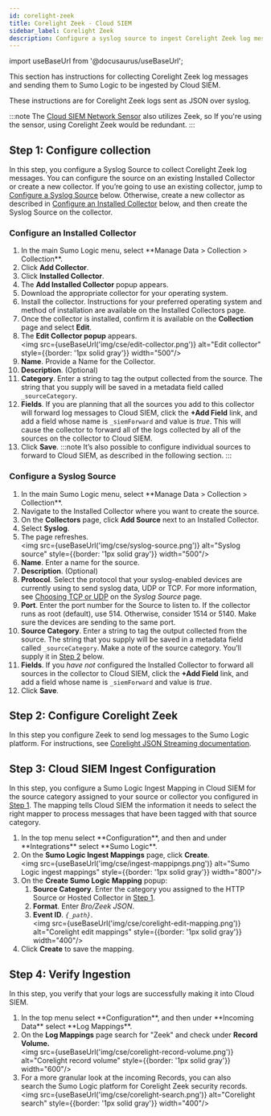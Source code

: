 ```yaml
---
id: corelight-zeek
title: Corelight Zeek - Cloud SIEM
sidebar_label: Corelight Zeek
description: Configure a syslog source to ingest Corelight Zeek log messages and send them to the Cloud SIEM Corelight log mapper.
---
```


import useBaseUrl from '@docusaurus/useBaseUrl';

This section has instructions for collecting Corelight Zeek log messages and sending them to Sumo Logic to be ingested by Cloud SIEM.

These instructions are for Corelight Zeek logs sent as JSON over syslog.

:::note
The [Cloud SIEM Network Sensor](/docs/cse/sensors/network-sensor-deployment-guide/) also utilizes Zeek, so If you're using the sensor, using Corelight Zeek would be redundant.
:::


## Step 1: Configure collection

In this step, you configure a Syslog Source to collect Corelight Zeek log messages. You can configure the source on an existing Installed Collector or create a new collector. If you’re going to use an existing collector, jump to [Configure a Syslog Source](#configure-a-syslog-source) below. Otherwise, create a new collector as described in [Configure an Installed Collector](#configure-an-installed-collector) below, and then create the Syslog Source on the collector.

### Configure an Installed Collector

1. <!--Kanso [**Classic UI**](/docs/get-started/sumo-logic-ui/). Kanso--> In the main Sumo Logic menu, select **Manage Data > Collection > Collection**. <!--Kanso <br/>[**New UI**](/docs/get-started/sumo-logic-ui). In the top menu select **Configuration**, and then under **Data Collection** select **Collection**. You can also click the **Go To...** menu at the top of the screen and select **Collection**. Kanso-->
1. Click **Add Collector**.
1. Click **Installed Collector**.
1. The **Add Installed Collector** popup appears.
1. Download the appropriate collector for your operating system.
1. Install the collector. Instructions for your preferred operating system and method of installation are available on the Installed Collectors page.
1. Once the collector is installed, confirm it is available on the **Collection** page and select **Edit**.
1. The **Edit Collector popup** appears.<br/><img src={useBaseUrl('img/cse/edit-collector.png')} alt="Edit collector" style={{border: '1px solid gray'}} width="500"/>
1. **Name**. Provide a Name for the Collector.
1. **Description**. (Optional)
1. **Category**. Enter a string to tag the output collected from the source. The string that you supply will be saved in a metadata field called `_sourceCategory`. 
1. **Fields**. If you are planning that all the sources you add to this collector will forward log messages to Cloud SIEM, click the **+Add Field** link, and add a field whose name is `_siemForward` and value is *true*. This will cause the collector to forward all of the logs collected by all of the sources on the collector to Cloud SIEM.
1. Click **Save**.
  :::note
  It’s also possible to configure individual sources to forward to Cloud SIEM, as described in the following section.
  :::

### Configure a Syslog Source

1. <!--Kanso [**Classic UI**](/docs/get-started/sumo-logic-ui/). Kanso--> In the main Sumo Logic menu, select **Manage Data > Collection > Collection**. <!--Kanso <br/>[**New UI**](/docs/get-started/sumo-logic-ui). In the top menu select **Configuration**, and then under **Data Collection** select **Collection**. You can also click the **Go To...** menu at the top of the screen and select **Collection**. Kanso-->
1. Navigate to the Installed Collector where you want to create the source.
1. On the **Collectors** page, click **Add Source** next to an Installed Collector.
1. Select **Syslog**. 
1. The page refreshes.<br/><img src={useBaseUrl('img/cse/syslog-source.png')} alt="Syslog source" style={{border: '1px solid gray'}} width="500"/>
1. **Name**. Enter a name for the source. 
1. **Description**. (Optional) 
1. **Protocol**. Select the protocol that your syslog-enabled devices are currently using to send syslog data, UDP or TCP. For more information, see [Choosing TCP or UDP](/docs/send-data/installed-collectors/sources/syslog-source#choosing-tcp-or-udp) on the *Syslog Source* page.
1. **Port**. Enter the port number for the Source to listen to. If the collector runs as root (default), use 514. Otherwise, consider 1514 or 5140. Make sure the devices are sending to the same port.
1. **Source Category**. Enter a string to tag the output collected from the source. The string that you supply will be saved in a metadata field called `_sourceCategory`. Make a note of the source category. You’ll supply it in [Step 2](#step-2-configure-corelight-zeek) below.
1. **Fields**. If you *have not* configured the Installed Collector to forward all sources in the collector to Cloud SIEM, click the **+Add Field** link, and add a field whose name is `_siemForward` and value is *true*.
1. Click **Save**.

## Step 2: Configure Corelight Zeek

In this step you configure Zeek to send log messages to the Sumo Logic platform. For instructions, see [Corelight JSON Streaming documentation](https://github.com/corelight/json-streaming-logs).

## Step 3: Cloud SIEM Ingest Configuration

In this step, you configure a Sumo Logic Ingest Mapping in Cloud SIEM for the source category assigned to your source or collector you configured in [Step 1](#step-1-configure-collection). The mapping tells Cloud SIEM the information it needs to select the right mapper to process messages that have been tagged with that source category. 

1. <!--Kanso [**Classic UI**](/docs/cse/introduction-to-cloud-siem/#classic-ui). Kanso--> In the top menu select **Configuration**, and then and under **Integrations** select **Sumo Logic**. <!--Kanso <br/>[**New UI**](/docs/cse/introduction-to-cloud-siem/#new-ui). In the top menu select **Configuration**, and then under **Cloud SIEM Integrations** select **Ingest Mappings**. You can also click the **Go To...** menu at the top of the screen and select **Ingest Mappings**.  Kanso-->
1. On the **Sumo Logic Ingest Mappings** page, click **Create**.<br/><img src={useBaseUrl('img/cse/ingest-mappipngs.png')} alt="Sumo Logic ingest mappings" style={{border: '1px solid gray'}} width="800"/>
1. On the **Create Sumo Logic Mapping** popup:
    1. **Source Category**. Enter the category you assigned to the HTTP Source or Hosted Collector in [Step 1](#step-1-configure-collection). 
    1. **Format**. Enter *Bro/Zeek JSON*.  
    1. **Event ID**. *`{_path}`*.<br/><img src={useBaseUrl('img/cse/corelight-edit-mapping.png')} alt="Corelight edit mappings" style={{border: '1px solid gray'}} width="400"/> 
1. Click **Create** to save the mapping.

## Step 4: Verify Ingestion

In this step, you verify that your logs are successfully making it into Cloud SIEM. 

1. <!--Kanso [**Classic UI**](/docs/cse/introduction-to-cloud-siem/#classic-ui). Kanso--> In the top menu select **Configuration**, and then under **Incoming Data** select **Log Mappings**. <!--Kanso <br/>[**New UI**](/docs/cse/introduction-to-cloud-siem/#new-ui). In the top menu select **Configuration**, and then under **Cloud SIEM Integrations** select **Log Mappings**. You can also click the **Go To...** menu at the top of the screen and select **Log Mappings**.  Kanso-->
1. On the **Log Mappings** page search for "Zeek" and check under **Record Volume.** <br/><img src={useBaseUrl('img/cse/corelight-record-volume.png')} alt="Corelight record volume" style={{border: '1px solid gray'}} width="600"/>
1. For a more granular look at the incoming Records, you can also search the Sumo Logic platform for Corelight Zeek security records.<br/><img src={useBaseUrl('img/cse/corelight-search.png')} alt="Corelight search" style={{border: '1px solid gray'}} width="400"/>
